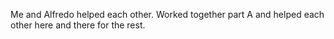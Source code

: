 Me and Alfredo helped each other. Worked together part A and helped each other here and there for the rest. 
